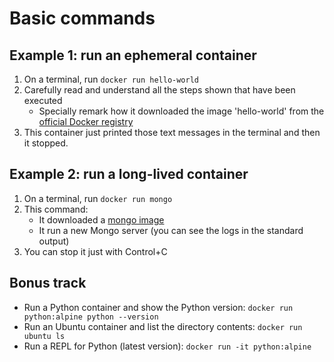 # Basic commands

## Example 1: run an ephemeral container

1. On a terminal, run `docker run hello-world`
1. Carefully read and understand all the steps shown that have been executed
   - Specially remark how it downloaded the image 'hello-world' from the [official Docker registry](https://hub.docker.com/_/hello-world)
1. This container just printed those text messages in the terminal and then it stopped.

## Example 2: run a long-lived container

1. On a terminal, run `docker run mongo`
1. This command:
   - It downloaded a [mongo image](https://hub.docker.com/_/mongo)
   - It run a new Mongo server (you can see the logs in the standard output)
1. You can stop it just with Control+C

## Bonus track

- Run a Python container and show the Python version: `docker run python:alpine python --version`
- Run an Ubuntu container and list the directory contents: `docker run ubuntu ls`
- Run a REPL for Python (latest version): `docker run -it python:alpine`
